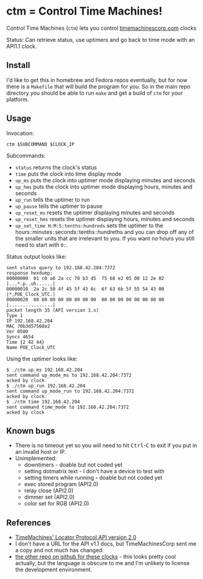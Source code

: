 # ctm = Control Time Machines!

Control Time Machines (`ctm`) lets you control [timemachinescorp.com](https://timemachinescorp.com) clocks

Status: Can retrieve status, use uptimers and go back to time mode with an API1.1 clock.

## Install

I'd like to get this in homebrew and Fedora repos eventually, but for now there is a `Makefile`
that will build the program for you.  So in the main repo directory you should be able to run `make`
and get a build of `ctm` for your platform.

## Usage

Invocation:

```
ctm $SUBCOMMAND $CLOCK_IP
```

Subcommands:
* `status` returns the clock's status
* `time` puts the clock into time display mode
* `up_ms` puts the clock into uptimer mode displaying minutes and seconds
* `up_hms` puts the clock into uptimer mode displaying hours, minutes and seconds
* `up_run` tells the uptimer to run
* `up_pause` tells the uptimer to pause
* `up_reset_ms` resets the uptimer displaying minutes and seconds
* `up_reset_hms` resets the uptimer displaying hours, minutes and seconds
* `up_set_time H:M:S:tenths:hundreds` sets the uptimer to the hours`:`minutes`:`seconds`:`tenths`:`hundreths and you can drop off any of the smaller units that are irrelevant to you.  If you want no hours you still need to start with `0:`.

Status output looks like:

```
sent status query to 192.168.42.204:7372
response hexdump:
00000000  01 c0 a8 2a cc 70 b3 d5  75 68 e2 05 00 12 2e 02  |...*.p..uh......|
00000010  2a 2c 50 4f 45 5f 43 6c  6f 63 6b 5f 55 54 43 00  |*,POE_Clock_UTC.|
00000020  00 00 00 00 00 00 00 00  00 00 00 00 00 00 00 00  |................|
packet length 35 (API version 1.x)
Type 1
IP 192.168.42.204
MAC 70b3d57568e2
Ver 0500
Syncs 4654
Time {2 42 44}
Name POE_Clock_UTC
```

Using the uptimer looks like:

```
$ ./ctm up_ms 192.168.42.204
sent command up_mode_ms to 192.168.42.204:7372
acked by clock
$ ./ctm up_run 192.168.42.204
sent command up_mode_run to 192.168.42.204:7372
acked by clock
$ ./ctm time 192.168.42.204
sent command time_mode to 192.168.42.204:7372
acked by clock
```

## Known bugs

* There is no timeout yet so you will need to hit <kbd>Ctrl</kbd>-<kbd>C</kbd> to exit if you put in an invalid host or IP.
* Unimplemented:
    * downtimers - doable but not coded yet
    * setting dotmatrix text - I don't have a device to test with
    * setting timers while running - doable but not coded yet
    * exec stored program (API2.0)
    * relay close (API2.0)
    * dimmer set (API2.0)
    * color set for RGB (API2.0)

## References

* [TimeMachines' Locator Protocol API version 2.0](https://www.timemachinescorp.com/wp-content/uploads/TimeMachinesControlAPI.pdf)
* I don't have a URL for the API v1.1 docs, but TimeMachinesCorp sent me a copy and not much has changed.
* [the other repo on github for these clocks](https://github.com/ggmp3/Q-SYS-CSS-TimeMachines-Clock-B-Series-) - this looks pretty cool actually, but the language is obscure to me and I'm unlikely to license the development environment.
